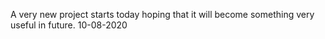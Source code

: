 A very new project starts today hoping that it will become something very useful in future.
10-08-2020



